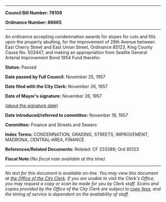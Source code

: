 

********

**Council Bill Number: 78109**
   
**Ordinance Number: 86665**
********

 An ordinance accepting condemnation awards for slopes for cuts and fills upon the property abutting, for the improvement of 28th Avenue between East Cherry Street and East Union Street, Ordinance 85123, King County Cause No. 502447, and making an appropriation from Seattle General Arterial Improvement Bond 1954 Fund therefor.

**Status:** Passed
   
**Date passed by Full Council:** November 25, 1957
   
**Date filed with the City Clerk:** November 26, 1957
   
**Date of Mayor's signature:** November 26, 1957
   
[(about the signature date)](/~public/approvaldate.htm)
   
   
   
**Date introduced/referred to committee:** November 18, 1957
   
**Committee:** Finance and Streets and Sewers
   
   
**Index Terms:** CONDEMNATION, GRADING, STREETS, IMPROVEMENT, MADRONA, CENTRAL-AREA, FINANCE

**References/Related Documents:** Related: CF 233389; Ord 85123

**Fiscal Note:**_(No fiscal note available at this time)_
********

_No text for this document is available on-line. You may view this document at [the Office of the City Clerk](http://www.seattle.gov/leg/clerk/contactUs.htm). If you are unable to visit the Clerk's Office, you may request a copy or scan be made for you by Clerk staff. Scans and copies provided by the Office of the City Clerk are subject to [copy fees](http://clerk.seattle.gov/~public/clerkfees.htm), and the timing of service is dependent on the availability of staff._

